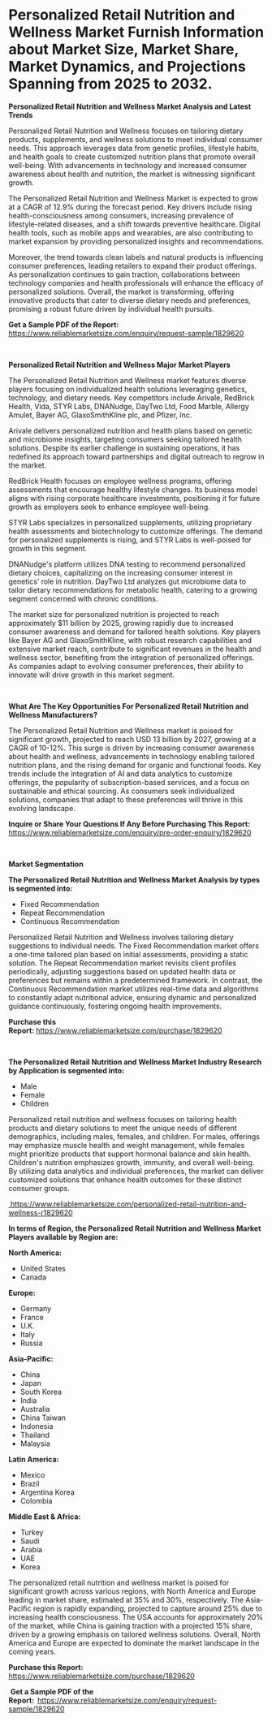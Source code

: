 <p><h1>Personalized Retail Nutrition and Wellness Market Furnish Information about Market Size, Market Share, Market Dynamics, and Projections Spanning from 2025 to 2032.</h1></p><p><strong>Personalized Retail Nutrition and Wellness Market Analysis and Latest Trends</strong></p>
<p><p>Personalized Retail Nutrition and Wellness focuses on tailoring dietary products, supplements, and wellness solutions to meet individual consumer needs. This approach leverages data from genetic profiles, lifestyle habits, and health goals to create customized nutrition plans that promote overall well-being. With advancements in technology and increased consumer awareness about health and nutrition, the market is witnessing significant growth.</p><p>The Personalized Retail Nutrition and Wellness Market is expected to grow at a CAGR of 12.9% during the forecast period. Key drivers include rising health-consciousness among consumers, increasing prevalence of lifestyle-related diseases, and a shift towards preventive healthcare. Digital health tools, such as mobile apps and wearables, are also contributing to market expansion by providing personalized insights and recommendations.</p><p>Moreover, the trend towards clean labels and natural products is influencing consumer preferences, leading retailers to expand their product offerings. As personalization continues to gain traction, collaborations between technology companies and health professionals will enhance the efficacy of personalized solutions. Overall, the market is transforming, offering innovative products that cater to diverse dietary needs and preferences, promising a robust future driven by individual health pursuits.</p></p>
<p><strong>Get a Sample PDF of the Report:&nbsp;</strong> <a href="https://www.reliablemarketsize.com/enquiry/request-sample/1829620?utm_campaign=3558&utm_medium=2&utm_source=Github&utm_content=ia&utm_term=12042025&utm_id=personalized-retail-nutrition-and-wellness">https://www.reliablemarketsize.com/enquiry/request-sample/1829620</a></p>
<p>&nbsp;</p>
<p><strong>Personalized Retail Nutrition and Wellness Major Market Players</strong></p>
<p><p>The Personalized Retail Nutrition and Wellness market features diverse players focusing on individualized health solutions leveraging genetics, technology, and dietary needs. Key competitors include Arivale, RedBrick Health, Vida, STYR Labs, DNANudge, DayTwo Ltd, Food Marble, Allergy Amulet, Bayer AG, GlaxoSmithKline plc, and Pfizer, Inc.</p><p>Arivale delivers personalized nutrition and health plans based on genetic and microbiome insights, targeting consumers seeking tailored health solutions. Despite its earlier challenge in sustaining operations, it has redefined its approach toward partnerships and digital outreach to regrow in the market.</p><p>RedBrick Health focuses on employee wellness programs, offering assessments that encourage healthy lifestyle changes. Its business model aligns with rising corporate healthcare investments, positioning it for future growth as employers seek to enhance employee well-being.</p><p>STYR Labs specializes in personalized supplements, utilizing proprietary health assessments and biotechnology to customize offerings. The demand for personalized supplements is rising, and STYR Labs is well-poised for growth in this segment.</p><p>DNANudge's platform utilizes DNA testing to recommend personalized dietary choices, capitalizing on the increasing consumer interest in genetics’ role in nutrition. DayTwo Ltd analyzes gut microbiome data to tailor dietary recommendations for metabolic health, catering to a growing segment concerned with chronic conditions.</p><p>The market size for personalized nutrition is projected to reach approximately $11 billion by 2025, growing rapidly due to increased consumer awareness and demand for tailored health solutions. Key players like Bayer AG and GlaxoSmithKline, with robust research capabilities and extensive market reach, contribute to significant revenues in the health and wellness sector, benefiting from the integration of personalized offerings. As companies adapt to evolving consumer preferences, their ability to innovate will drive growth in this market segment.</p></p>
<p>&nbsp;</p>
<p><strong>What Are The Key Opportunities For Personalized Retail Nutrition and Wellness Manufacturers?</strong></p>
<p><p>The Personalized Retail Nutrition and Wellness market is poised for significant growth, projected to reach USD 13 billion by 2027, growing at a CAGR of 10-12%. This surge is driven by increasing consumer awareness about health and wellness, advancements in technology enabling tailored nutrition plans, and the rising demand for organic and functional foods. Key trends include the integration of AI and data analytics to customize offerings, the popularity of subscription-based services, and a focus on sustainable and ethical sourcing. As consumers seek individualized solutions, companies that adapt to these preferences will thrive in this evolving landscape.</p></p>
<p><strong>Inquire or Share Your Questions If Any Before Purchasing This Report:</strong> <a href="https://www.reliablemarketsize.com/enquiry/pre-order-enquiry/1829620?utm_campaign=3558&utm_medium=2&utm_source=Github&utm_content=ia&utm_term=12042025&utm_id=personalized-retail-nutrition-and-wellness">https://www.reliablemarketsize.com/enquiry/pre-order-enquiry/1829620</a></p>
<p>&nbsp;</p>
<p><strong>Market Segmentation</strong></p>
<p><strong>The Personalized Retail Nutrition and Wellness Market Analysis by types is segmented into:</strong></p>
<p><ul><li>Fixed Recommendation</li><li>Repeat Recommendation</li><li>Continuous Recommendation</li></ul></p>
<p><p>Personalized Retail Nutrition and Wellness involves tailoring dietary suggestions to individual needs. The Fixed Recommendation market offers a one-time tailored plan based on initial assessments, providing a static solution. The Repeat Recommendation market revisits client profiles periodically, adjusting suggestions based on updated health data or preferences but remains within a predetermined framework. In contrast, the Continuous Recommendation market utilizes real-time data and algorithms to constantly adapt nutritional advice, ensuring dynamic and personalized guidance continuously, fostering ongoing health improvements.</p></p>
<p><strong>Purchase this Report:&nbsp;</strong><a href="https://www.reliablemarketsize.com/purchase/1829620?utm_campaign=3558&utm_medium=2&utm_source=Github&utm_content=ia&utm_term=12042025&utm_id=personalized-retail-nutrition-and-wellness">https://www.reliablemarketsize.com/purchase/1829620</a></p>
<p>&nbsp;</p>
<p><strong>The Personalized Retail Nutrition and Wellness Market Industry Research by Application is segmented into:</strong></p>
<p><ul><li>Male</li><li>Female</li><li>Children</li></ul></p>
<p><p>Personalized retail nutrition and wellness focuses on tailoring health products and dietary solutions to meet the unique needs of different demographics, including males, females, and children. For males, offerings may emphasize muscle health and weight management, while females might prioritize products that support hormonal balance and skin health. Children's nutrition emphasizes growth, immunity, and overall well-being. By utilizing data analytics and individual preferences, the market can deliver customized solutions that enhance health outcomes for these distinct consumer groups.</p></p>
<p><a href="https://www.reliablemarketsize.com/personalized-retail-nutrition-and-wellness-r1829620?utm_campaign=3558&utm_medium=2&utm_source=Github&utm_content=ia&utm_term=12042025&utm_id=personalized-retail-nutrition-and-wellness">&nbsp;https://www.reliablemarketsize.com/personalized-retail-nutrition-and-wellness-r1829620</a></p>
<p><strong>In terms of Region, the Personalized Retail Nutrition and Wellness Market Players available by Region are:</strong></p>
<p>
    <p> <strong> North America: </strong>
        <ul>
            <li>United States</li>
            <li>Canada</li>
        </ul>
        </p> 
    <p> <strong> Europe: </strong>
        <ul>
            <li>Germany</li>
            <li>France</li>
            <li>U.K.</li>
            <li>Italy</li>
            <li>Russia</li>
        </ul>
        </p> 
    <p> <strong> Asia-Pacific: </strong>
        <ul>
            <li>China</li>
            <li>Japan</li>
            <li>South Korea</li>
            <li>India</li>
            <li>Australia</li>
            <li>China Taiwan</li>
            <li>Indonesia</li>
            <li>Thailand</li>
            <li>Malaysia</li>
        </ul>
        </p> 
    <p> <strong> Latin America: </strong>
        <ul>
            <li>Mexico</li>
            <li>Brazil</li>
            <li>Argentina Korea</li>
            <li>Colombia</li>
        </ul>
        </p> 
    <p> <strong> Middle East & Africa: </strong>
        <ul>
            <li>Turkey</li>
            <li>Saudi</li>
            <li>Arabia</li>
            <li>UAE</li>
            <li>Korea</li>
        </ul>
    </p>
    </p>
<p><p>The personalized retail nutrition and wellness market is poised for significant growth across various regions, with North America and Europe leading in market share, estimated at 35% and 30%, respectively. The Asia-Pacific region is rapidly expanding, projected to capture around 25% due to increasing health consciousness. The USA accounts for approximately 20% of the market, while China is gaining traction with a projected 15% share, driven by a growing emphasis on tailored wellness solutions. Overall, North America and Europe are expected to dominate the market landscape in the coming years.</p></p>
<p><strong>Purchase this Report: </strong><a href="https://www.reliablemarketsize.com/purchase/1829620?utm_campaign=3558&utm_medium=2&utm_source=Github&utm_content=ia&utm_term=12042025&utm_id=personalized-retail-nutrition-and-wellness">https://www.reliablemarketsize.com/purchase/1829620</a></p>
<p>&nbsp;<strong>Get a Sample PDF of the Report:&nbsp;&nbsp;</strong><a href="https://www.reliablemarketsize.com/enquiry/request-sample/1829620?utm_campaign=3558&utm_medium=2&utm_source=Github&utm_content=ia&utm_term=12042025&utm_id=personalized-retail-nutrition-and-wellness">https://www.reliablemarketsize.com/enquiry/request-sample/1829620</a></p>
<p><strong></strong></p>
<p><p></p><p></p><p></p></p>